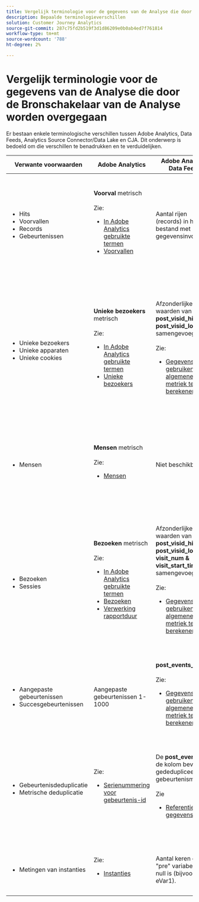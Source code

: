 ```yaml
---
title: Vergelijk terminologie voor de gegevens van de Analyse die door de Bronschakelaar van de Analyse worden overgegaan
description: Bepaalde terminologieverschillen
solution: Customer Journey Analytics
source-git-commit: 287c75fd2b519f3d1d86209e0b0ab4ed7f761814
workflow-type: tm+mt
source-wordcount: '788'
ht-degree: 2%

---
```



# Vergelijk terminologie voor de gegevens van de Analyse die door de Bronschakelaar van de Analyse worden overgegaan

Er bestaan enkele terminologische verschillen tussen Adobe Analytics, Data Feeds, Analytics Source Connector/Data Lake en CJA. Dit onderwerp is bedoeld om die verschillen te benadrukken en te verduidelijken.

| Verwante voorwaarden | Adobe Analytics | Adobe Analytics Data Feeds | Bronverbinding voor analyse/Data Lake | CJA | Notities |
|---|---|---|---|---|---|
| <ul><li>Hits</li><li>Voorvallen</li><li>Records</li><li>Gebeurtenissen</li></ul> | **Voorval** metrisch<br><br>Zie:<ul><li>[In Adobe Analytics gebruikte termen](https://experienceleague.adobe.com/docs/analytics/technotes/terms.html?lang=en)</li><li>[Voorvallen](https://experienceleague.adobe.com/docs/analytics/components/metrics/occurrences.html?lang=en)</li></ul> | Aantal rijen (records) in het bestand met gegevensinvoer | Aantal rijen (verslagen) in de dataset<br><br>Zie:<ul><li>[Adobe Analytics-gegevens vergelijken met CJA-gegevens](https://experienceleague.adobe.com/docs/analytics-platform/using/troubleshooting/compare.html?lang=en)</li></ul> | **Gebeurtenissen** metrisch | <ul><li>&quot;Actief&quot; en &quot;voorkomen&quot; zijn synoniem in Adobe Analytics.</li><li>Zie _Aangepaste gebeurtenissen_ hieronder.</li><li>Bepaalde gegevens worden gefilterd terwijl deze via de Analytics Source Connector naar AEP worden doorgegeven. Zie [Adobe Analytics-gegevens vergelijken met CJA-gegevens](https://experienceleague.adobe.com/docs/analytics-platform/using/troubleshooting/compare.html?lang=en) |
| <ul><li>Unieke bezoekers</li><li>Unieke apparaten</li><li>Unieke cookies</li></ul> | **Unieke bezoekers** metrisch<br><br>Zie:<ul><li>[In Adobe Analytics gebruikte termen](https://experienceleague.adobe.com/docs/analytics/technotes/terms.html?lang=en)</li><li>[Unieke bezoekers](https://experienceleague.adobe.com/docs/analytics/components/metrics/unique-visitors.html?lang=en)</li></ul> | Afzonderlijke waarden van **post\_visid\_high &amp; post\_visid\_low** samengevoegd.<br><br>Zie:<ul><li>[Gegevensfeeds gebruiken om algemene metriek te berekenen](https://experienceleague.adobe.com/docs/analytics/export/analytics-data-feed/data-feed-contents/datafeeds-calculate.html?lang=en)</li></ul> | Aantal verschillend van **endUserIDs.\_experience.id.id** | **Mensen** metrisch, als **endUserIDs.\_experience.id.id** wordt gekozen als de persoon-id. | <ul><li>Een &quot;bezoeker&quot; in Adobe Analytics is doorgaans gekoppeld aan een &quot;apparaat-id&quot;, zoals een cookie. AID is de primaire apparaat-id in Adobe Analytics, niet ECID. Zie ook [STEUN, ECID, AACUSTOMID en de Analytics Source Connector](https://experienceleague.adobe.com/docs/analytics-platform/using/cja-overview/compare-aa-cja/aaid-ecid-adc.html?lang=en).</li><li>&quot;Bezoeker&quot; is geen out-of-the-box metrische waarde in CJA. Maar als u **endUserIDs.\_experience.id.id** Als persoon-id is de personenmeting in CJA ruwweg gelijk aan Unieke bezoekers in Adobe Analytics.</li></ul> |
| <ul><li>Mensen</li></ul> | **Mensen** metrisch<br><br> Zie:<ul><li>[Mensen](https://experienceleague.adobe.com/docs/analytics/components/metrics/people.html?lang=en)</li></ul> | Niet beschikbaar | Aantal verschillend van **_\&lt;path>_.stitchedId**(alleen beschikbaar in naastgelegen gegevenssets) | **Mensen** metrisch | <ul><li>De metrische mensen in CJA is de telling verschillend van Persoon IDs. Afhankelijk van wat u als Persoon identiteitskaart in de verbinding CJA kiest, kan metrische Mensen verschillende dingen betekenen.</ul></li> |
| <ul><li>Bezoeken</li><li>Sessies</li></ul> | **Bezoeken** metrisch<br><br>Zie:<ul><li>[In Adobe Analytics gebruikte termen](https://experienceleague.adobe.com/docs/analytics/technotes/terms.html?lang=en)</li><li>[Bezoeken](https://experienceleague.adobe.com/docs/analytics/components/metrics/visits.html?lang=en)</li><li>[Verwerking rapportduur](https://experienceleague.adobe.com/docs/analytics/components/virtual-report-suites/vrs-report-time-processing.html?lang=en)</ul></li> | Afzonderlijke waarden van **post\_visid\_high, post\_visid\_low, visit\_num &amp; visit\_start\_time\_gmt** samengevoegd.<br><br>Zie:<ul><li>[Gegevensfeeds gebruiken om algemene metriek te berekenen](https://experienceleague.adobe.com/docs/analytics/export/analytics-data-feed/data-feed-contents/datafeeds-calculate.html?lang=en)</li></ul> | Niet beschikbaar | **Sessies** metrisch | <ul><li>Met rapport-tijd verwerking in de virtuele de rapportreeksen van Adobe Analytics en CJA gegevensmeningen, is het concept van een bezoek (zitting) configureerbaar. Het resultaat is dat het aantal bezoeken (sessies) per omgeving kan verschillen, afhankelijk van de toegepaste definitie. Zie ook [Gegevensverwerking vergelijken in Adobe Analytics en CJA-rapportagefuncties](https://experienceleague.adobe.com/docs/analytics-platform/using/cja-overview/compare-aa-cja/data-processing-comparisons.html?lang=en) en [Virtuele rapportsuite, gegevensweergaven, AEP-sandboxen en de Bronverbinding voor analyse](https://experienceleague.adobe.com/docs/analytics-platform/using/cja-overview/compare-aa-cja/vrs-dataview-sandbox-adc.html?lang=en). |
| <ul><li>Aangepaste gebeurtenissen</li><li>Succesgebeurtenissen</li></ul> | Aangepaste gebeurtenissen 1-1000 | **post\_events\_list**<br><br> Zie:<ul><li>[Gegevensfeeds gebruiken om algemene metriek te berekenen](https://experienceleague.adobe.com/docs/analytics/export/analytics-data-feed/data-feed-contents/datafeeds-calculate.html?lang=en) | **\_experience.analytics.<ul>event1to100.event1 **doorheen<br>** event901to1000.event1000 **</ul> | **\_experience.analytics.<ul>event1to100.event1 **doorheen<br>** event901to1000.event1000 **</ul> | <ul><li>Een &quot;gebeurtenis&quot; in Adobe Analytics is een [Gebeurtenis geslaagd](https://experienceleague.adobe.com/docs/analytics/components/metrics/custom-events.html?lang=en) (aangepaste gebeurtenis) die is ingesteld in een Adobe Analytics-afbeeldingsaanvraag (serveraanroep gegevensverzameling).</ul> |
| <ul><li>Gebeurtenisdeduplicatie</li><li>Metrische deduplicatie</ul></li> | Zie:<ul><li>[Serienummering voor gebeurtenis-id](https://experienceleague.adobe.com/docs/analytics/implementation/vars/page-vars/events/event-serialization.html?lang=en)</li></ul> | De **post_events_list** de kolom bevat gededupliceerde gebeurtenismetriek.<br><br>Zie <ul><li>[Referentie gegevenskolom](https://experienceleague.adobe.com/docs/analytics/export/analytics-data-feed/data-feed-contents/datafeeds-reference.html?lang=en). </ul></li> | Niet beschikbaar | Zie:<ul><li>[Instellingen voor metagegevensdeduplicatie](https://experienceleague.adobe.com/docs/analytics-platform/using/cja-dataviews/component-settings/metric-deduplication.html?lang=en) | <ul><li>Event/metrische deduplicatie in Adobe Analytics verschilt enigszins van CJA. In Adobe Analytics vindt deduplicatie plaats tijdens de gegevensverwerking. In CJA vindt deduplicatie plaats tijdens de runtime van het rapport, wat meer flexibiliteit biedt. Gededupliceerde metriek kan enigszins afwijken in Adobe Analytics versus CJA.</li></ul> |
| <ul><li>Metingen van instanties</li></ul> | Zie:<ul><li>[Instanties](https://experienceleague.adobe.com/docs/analytics/components/metrics/instances.html?lang=en) | Aantal keren dat een &quot;pre&quot; variabele niet null is (bijvoorbeeld eVar1). | Aantal keren dat een variabele &quot;mid&quot; niet null is (bijvoorbeeld **\_experience.analytics.<br>customDimensions.eVars.eVar1**). | **Instanties** cijfers | <ul><li>Instanties worden normaal gesproken geassocieerd met pro- en eVar-kolommen om te bepalen hoe vaak de variabele is ingesteld. |
